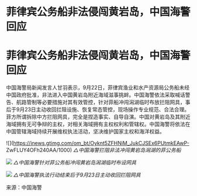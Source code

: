 # 菲律宾公务船非法侵闯黄岩岛，中国海警回应

# 菲律宾公务船非法侵闯黄岩岛，中国海警回应

中国海警局新闻发言人甘羽表示，9月22日，菲律宾渔业和水产资源局公务船未经中国政府批准，非法进入中国黄岩岛附近海域滋事挑衅。中国海警依法采取喊话警告、航路管制等必要措施对其有效管控，针对菲船冲闯潟湖临时布放拦阻网具，事后于9月23日主动收回拦阻设施、恢复常态管控，现场操作专业规范、合法合理。菲方所谓拆除中方拦阻网具，完全是捏造事实、自导自演。中国对黄岩岛及其附近海域拥有无可争辩的主权，对相关海域拥有主权权利和管辖权。中国海警将依法在中国管辖海域持续开展维权执法活动，坚决维护国家主权和海洋权益。

![](https://inews.gtimg.com/om_bt/Oyknt5ZFHNiM_JukCJSEx6PUtmkEAwP-
ZwFLUY4OFh240AA/1000) _△中国海警拦阻非法冲闯黄岩岛潟湖的菲公务船_

![](https://inews.gtimg.com/om_bt/OLpYmc20WSxK7qDpAeeb8SW6mMTrnCVlQrhagMS9ZyeZoAA/1000)
_△中国海警针对菲公务船冲闯黄岩岛潟湖临时布设网具_

![](https://inews.gtimg.com/om_bt/OVsXunueqJj2bEZXqroJcczJ5ED1tV0EGMKE3rBUG0taAAA/1000)
_△中国海警执法行动结束后于9月23日主动收回拦阻网具_

来源：中国海警

